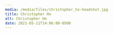 ```yaml
---
media: /media/files/christopher_ho-headshot.jpg
title: Christopher Ho
alt: Christopher Ho
date: 2021-05-11T14:06:00-0500
---
```


